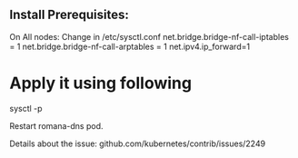 ## Install Prerequisites:

 On All nodes:
 Change in /etc/sysctl.conf
 net.bridge.bridge-nf-call-iptables = 1
 net.bridge.bridge-nf-call-arptables = 1
 net.ipv4.ip_forward=1
 
 # Apply it using following
 sysctl -p 

 Restart romana-dns pod.

 Details about the issue: github.com/kubernetes/contrib/issues/2249

